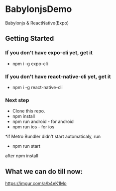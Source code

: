 # BabylonjsDemo
Babylonjs &amp; ReactNative(Expo) 

## Getting Started

### If you don't have expo-cli yet, get it
- npm i -g expo-cli
### If you don't have react-native-cli yet, get it
- npm i -g react-native-cli

### Next step
- Clone this repo.
- npm install
- npm run android - for android
- npm run ios - for ios

*if Metro Bundler didn't start automaticaly, run 

- npm run start 

after npm install

## What we can do till now:

https://imgur.com/a/b4eK1Mo
